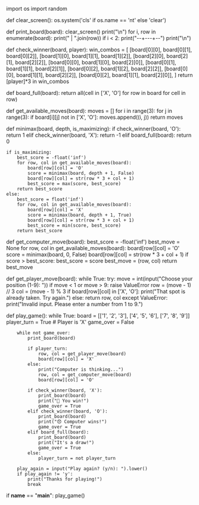 import os
import random

def clear_screen():
    os.system('cls' if os.name == 'nt' else 'clear')

def print_board(board):
    clear_screen()
    print("\n")
    for i, row in enumerate(board):
        print(" | ".join(row))
        if i < 2:
            print("--+---+--")
    print("\n")

def check_winner(board, player):
    win_combos = [
        [board[0][0], board[0][1], board[0][2]],
        [board[1][0], board[1][1], board[1][2]],
        [board[2][0], board[2][1], board[2][2]],
        [board[0][0], board[1][0], board[2][0]],
        [board[0][1], board[1][1], board[2][1]],
        [board[0][2], board[1][2], board[2][2]],
        [board[0][0], board[1][1], board[2][2]],
        [board[0][2], board[1][1], board[2][0]],
    ]
    return [player]*3 in win_combos

def board_full(board):
    return all(cell in ['X', 'O'] for row in board for cell in row)

def get_available_moves(board):
    moves = []
    for i in range(3):
        for j in range(3):
            if board[i][j] not in ['X', 'O']:
                moves.append((i, j))
    return moves

def minimax(board, depth, is_maximizing):
    if check_winner(board, 'O'):
        return 1
    elif check_winner(board, 'X'):
        return -1
    elif board_full(board):
        return 0

    if is_maximizing:
        best_score = -float('inf')
        for row, col in get_available_moves(board):
            board[row][col] = 'O'
            score = minimax(board, depth + 1, False)
            board[row][col] = str(row * 3 + col + 1)
            best_score = max(score, best_score)
        return best_score
    else:
        best_score = float('inf')
        for row, col in get_available_moves(board):
            board[row][col] = 'X'
            score = minimax(board, depth + 1, True)
            board[row][col] = str(row * 3 + col + 1)
            best_score = min(score, best_score)
        return best_score

def get_computer_move(board):
    best_score = -float('inf')
    best_move = None
    for row, col in get_available_moves(board):
        board[row][col] = 'O'
        score = minimax(board, 0, False)
        board[row][col] = str(row * 3 + col + 1)
        if score > best_score:
            best_score = score
            best_move = (row, col)
    return best_move

def get_player_move(board):
    while True:
        try:
            move = int(input("Choose your position (1-9): "))
            if move < 1 or move > 9:
                raise ValueError
            row = (move - 1) // 3
            col = (move - 1) % 3
            if board[row][col] in ['X', 'O']:
                print("That spot is already taken. Try again.")
            else:
                return row, col
        except ValueError:
            print("Invalid input. Please enter a number from 1 to 9.")

def play_game():
    while True:
        board = [['1', '2', '3'], ['4', '5', '6'], ['7', '8', '9']]
        player_turn = True  # Player is 'X'
        game_over = False

        while not game_over:
            print_board(board)

            if player_turn:
                row, col = get_player_move(board)
                board[row][col] = 'X'
            else:
                print("Computer is thinking...")
                row, col = get_computer_move(board)
                board[row][col] = 'O'

            if check_winner(board, 'X'):
                print_board(board)
                print("🎉 You win!")
                game_over = True
            elif check_winner(board, 'O'):
                print_board(board)
                print("😞 Computer wins!")
                game_over = True
            elif board_full(board):
                print_board(board)
                print("It's a draw!")
                game_over = True
            else:
                player_turn = not player_turn

        play_again = input("Play again? (y/n): ").lower()
        if play_again != 'y':
            print("Thanks for playing!")
            break

if __name__ == "__main__":
    play_game()
